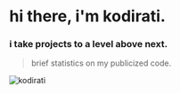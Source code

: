<h1 align="left" id="kodirati-title">hi there, i'm kodirati.</h1>
<h3 align="left">i take projects to a level <bold>above</bold> next.</h3>

> brief statistics on my publicized code.
<a href="#kodirati-title">
  <img src="https://raw.githubusercontent.com/kodirati/readme-statistics/output/generated/overview.svg" alt="kodirati" align="left" />
</a>
